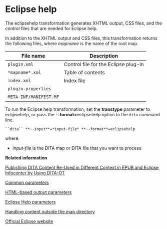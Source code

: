 # Eclipse help

The eclipsehelp transformation generates XHTML output, CSS files, and the control files that are needed for Eclipse help.

In addition to the XHTML output and CSS files, this transformation returns the following files, where *mapname* is the name of the root map.

|File name|Description|
|---------|-----------|
|`plugin.xml`|Control file for the Eclipse plug-in|
|`*mapname*.xml`|Table of contents|
|`index.xml`|Index file|
|`plugin.properties`| |
|`META-INF/MANIFEST.MF`| |

To run the Eclipse help transformation, set the **transtype** parameter to eclipsehelp, or pass the **--format**=eclipsehelp option to the `dita` command line.

```
``dita`` **--input**=*input-file* **--format**=eclipsehelp
```

where:

-   *input-file* is the DITA map or DITA file that you want to process.

**Related information**  


[Publishing DITA Content Re-Used in Different Context in EPUB and Eclipse Infocenter by Using DITA-OT](https://www.oxygenxml.com/events/2014/dita-ot_day.html#Publishing_DITA_content_re-used_in_different_context)

[Common parameters](../parameters/parameters-base.md)

[HTML-based output parameters](../parameters/parameters-base-html.md)

[Eclipse Help parameters](../parameters/parameters-eclipsehelp.md)

[Handling content outside the map directory](../parameters/generate-copy-outer.md)

[Official Eclipse website](http://www.eclipse.org)


